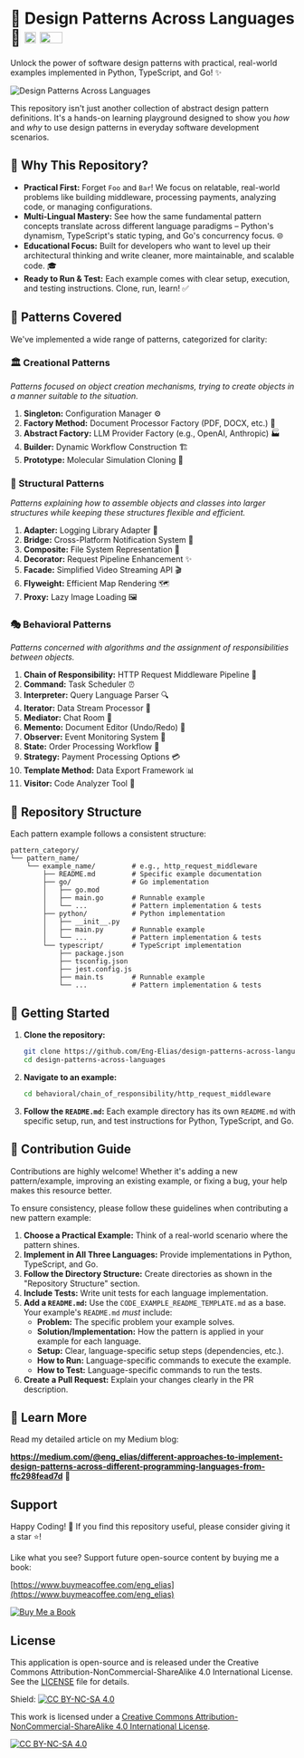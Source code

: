 # 🚀 Design Patterns Across Languages 🐍 <img src="https://raw.githubusercontent.com/devicons/devicon/master/icons/typescript/typescript-original.svg" alt="TypeScript" width="20" height="20"/> <img src="https://raw.githubusercontent.com/devicons/devicon/master/icons/go/go-original-wordmark.svg" alt="Go" width="40" height="20"/>

Unlock the power of software design patterns with practical, real-world examples implemented in Python, TypeScript, and Go! ✨

<img src="./design_patterns_across_languages.png" alt="Design Patterns Across Languages"/>

This repository isn't just another collection of abstract design pattern definitions. It's a hands-on learning playground designed to show you _how_ and _why_ to use design patterns in everyday software development scenarios.

## 🤔 Why This Repository?

- **Practical First:** Forget `Foo` and `Bar`! We focus on relatable, real-world problems like building middleware, processing payments, analyzing code, or managing configurations.
- **Multi-Lingual Mastery:** See how the same fundamental pattern concepts translate across different language paradigms – Python's dynamism, TypeScript's static typing, and Go's concurrency focus. 🌐
- **Educational Focus:** Built for developers who want to level up their architectural thinking and write cleaner, more maintainable, and scalable code. 🎓
- **Ready to Run & Test:** Each example comes with clear setup, execution, and testing instructions. Clone, run, learn! ✅

## 🧩 Patterns Covered

We've implemented a wide range of patterns, categorized for clarity:

### 🏛 Creational Patterns

_Patterns focused on object creation mechanisms, trying to create objects in a manner suitable to the situation._

1.  **Singleton:** Configuration Manager ⚙️
2.  **Factory Method:** Document Processor Factory (PDF, DOCX, etc.) 📄
3.  **Abstract Factory:** LLM Provider Factory (e.g., OpenAI, Anthropic) 🏭
4.  **Builder:** Dynamic Workflow Construction 🏗️
5.  **Prototype:** Molecular Simulation Cloning 🧬

### 🧱 Structural Patterns

_Patterns explaining how to assemble objects and classes into larger structures while keeping these structures flexible and efficient._

1.  **Adapter:** Logging Library Adapter 🔌
2.  **Bridge:** Cross-Platform Notification System 🌉
3.  **Composite:** File System Representation 📁
4.  **Decorator:** Request Pipeline Enhancement ✨
5.  **Facade:** Simplified Video Streaming API 🎬
6.  **Flyweight:** Efficient Map Rendering 🗺️
7.  **Proxy:** Lazy Image Loading 🖼️

### 🎭 Behavioral Patterns

_Patterns concerned with algorithms and the assignment of responsibilities between objects._

1.  **Chain of Responsibility:** HTTP Request Middleware Pipeline 🔗
2.  **Command:** Task Scheduler ⏰
3.  **Interpreter:** Query Language Parser 🔍
4.  **Iterator:** Data Stream Processor 🌊
5.  **Mediator:** Chat Room 💬
6.  **Memento:** Document Editor (Undo/Redo) 💾
7.  **Observer:** Event Monitoring System 👀
8.  **State:** Order Processing Workflow 🔄
9.  **Strategy:** Payment Processing Options 💳
10. **Template Method:** Data Export Framework 📊
11. **Visitor:** Code Analyzer Tool 🔬

## 📁 Repository Structure

Each pattern example follows a consistent structure:

```
pattern_category/
└── pattern_name/
    └── example_name/         # e.g., http_request_middleware
        ├── README.md         # Specific example documentation
        ├── go/               # Go implementation
        │   ├── go.mod
        │   ├── main.go       # Runnable example
        │   └── ...           # Pattern implementation & tests
        ├── python/           # Python implementation
        │   ├── __init__.py
        │   ├── main.py       # Runnable example
        │   └── ...           # Pattern implementation & tests
        └── typescript/       # TypeScript implementation
            ├── package.json
            ├── tsconfig.json
            ├── jest.config.js
            ├── main.ts       # Runnable example
            └── ...           # Pattern implementation & tests
```

## 🚀 Getting Started

1.  **Clone the repository:**
    ```bash
    git clone https://github.com/Eng-Elias/design-patterns-across-languages.git
    cd design-patterns-across-languages
    ```
2.  **Navigate to an example:**
    ```bash
    cd behavioral/chain_of_responsibility/http_request_middleware
    ```
3.  **Follow the `README.md`:** Each example directory has its own `README.md` with specific setup, run, and test instructions for Python, TypeScript, and Go.

## 🤝 Contribution Guide

Contributions are highly welcome! Whether it's adding a new pattern/example, improving an existing example, or fixing a bug, your help makes this resource better.

To ensure consistency, please follow these guidelines when contributing a new pattern example:

1.  **Choose a Practical Example:** Think of a real-world scenario where the pattern shines.
2.  **Implement in All Three Languages:** Provide implementations in Python, TypeScript, and Go.
3.  **Follow the Directory Structure:** Create directories as shown in the "Repository Structure" section.
4.  **Include Tests:** Write unit tests for each language implementation.
5.  **Add a `README.md`:** Use the `CODE_EXAMPLE_README_TEMPLATE.md` as a base. Your example's `README.md` _must_ include:
    - **Problem:** The specific problem your example solves.
    - **Solution/Implementation:** How the pattern is applied in your example for each language.
    - **Setup:** Clear, language-specific setup steps (dependencies, etc.).
    - **How to Run:** Language-specific commands to execute the example.
    - **How to Test:** Language-specific commands to run the tests.
6.  **Create a Pull Request:** Explain your changes clearly in the PR description.

## 📖 Learn More

Read my detailed article on my Medium blog:

**https://medium.com/@eng_elias/different-approaches-to-implement-design-patterns-across-different-programming-languages-from-ffc298fead7d** 📝

## Support

Happy Coding! 🎉 If you find this repository useful, please consider giving it a star ⭐!

Like what you see? Support future open-source content by buying me a book:

[https://www.buymeacoffee.com/eng_elias](https://www.buymeacoffee.com/eng_elias)

[![Buy Me a Book](https://media.giphy.com/media/v1.Y2lkPTc5MGI3NjExeW41NXV3ZXYxY2pvOG5lcjJueDF3NDFlcWNneDJ4MW9kY25jbWhzeiZlcD12MV9pbnRlcm5hbF9naWZfYnlfaWQmY3Q9cw/7kZE0z52Sd9zSESzDA/giphy.gif)](https://www.buymeacoffee.com/eng_elias)

## License

This application is open-source and is released under the Creative Commons Attribution-NonCommercial-ShareAlike 4.0 International License. See the [LICENSE](LICENSE) file for details.

Shield: [![CC BY-NC-SA 4.0][cc-by-nc-sa-shield]][cc-by-nc-sa]

This work is licensed under a
[Creative Commons Attribution-NonCommercial-ShareAlike 4.0 International License][cc-by-nc-sa].

[![CC BY-NC-SA 4.0][cc-by-nc-sa-image]][cc-by-nc-sa]

[cc-by-nc-sa]: http://creativecommons.org/licenses/by-nc-sa/4.0/
[cc-by-nc-sa-image]: https://licensebuttons.net/l/by-nc-sa/4.0/88x31.png
[cc-by-nc-sa-shield]: https://img.shields.io/badge/License-CC%20BY--NC--SA%204.0-lightgrey.svg
